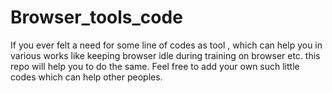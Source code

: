 # Browser_tools_code
If you ever felt a need for some line of codes as tool , which can help you in various works like keeping browser idle during training on browser etc. this repo will help you to do the same.
Feel free to add your own such little codes which can help other peoples.
